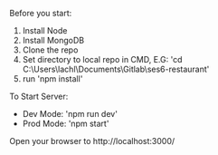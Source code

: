 Before you start:

1. Install Node
2. Install MongoDB
3. Clone the repo
4. Set directory to local repo in CMD, E.G: 'cd C:\Users\lachl\Documents\Gitlab\ses6-restaurant'
5. run 'npm install'

To Start Server:

- Dev Mode: 'npm run dev'
- Prod Mode: 'npm start'

Open your browser to http://localhost:3000/
